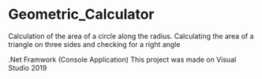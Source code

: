 # Geometric_Calculator
Calculation of the area of ​​a circle along the radius. Calculating the area of ​​a triangle on three sides and checking for a right angle

.Net Framwork (Console Application)
This project was made on Visual Studio 2019
